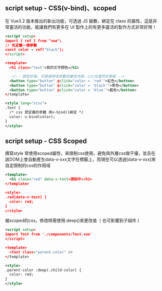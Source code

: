 ## script setup - CSS(v-bind)、scoped

在 Vue3.2 版本推出的新出功能，可透過 JS 變數，綁定在 class 的屬性，這是非常靈活的功能，能讓我們有更多在 UI 製作上的有更多靈活的製作方式非常好用！

<!--sec data-title="v-bind 範例 :" data-id="section1" data-show=true ces-->

```xml
<script setup>
import { ref } from "vue";
// 先定義一個參數
const color = ref("black");
</script>

<template>
  <h1 class="text">我的文字顏色</h1>

   <!-- 綁定好後，可直接修改參數的屬性內容，css也會同步更新 -->
  <button type="button" @click="color = 'red'">紅色</button>
  <button type="button" @click="color = 'black'">黑色</button>
  <button type="button" @click="color = 'blue'">藍色</button>
</template>

<style lang="scss">
.text {
  /* css 把定義的參數 用v-bind()綁定 */
  color: v-bind(color);
}
</style>
```

<!--endsec-->


## script setup - CSS Scoped
撰寫style 常使用scoped屬性，來限制css使用，避免與外層css做干擾，並且在該DOM上會自動產生data-v-xxx文字在標籤上，而現在可以透過[data-v-xxx]來自定限制的css的作用域

<!--sec data-title="Scoped 範例 :" data-id="section2" data-show=true ces-->

```xml
<template>
  <h1 class="red" data-v-test>測試中</h1>
</template>

<style>
.red[data-v-test] {
  color: red;
}
</style>
```


被scoped的css，修改時需使用:deep(<class>)來更改值（ 也可影響到子組件 )
```xml
<script setup>
import Test from './components/Test.vue'
</script>

<template>
  <Text class="parent-color" />
</template>

<style>
.parent-color :deep(.child-color) {
  color: red;
}
</style>
```

<!--endsec-->
